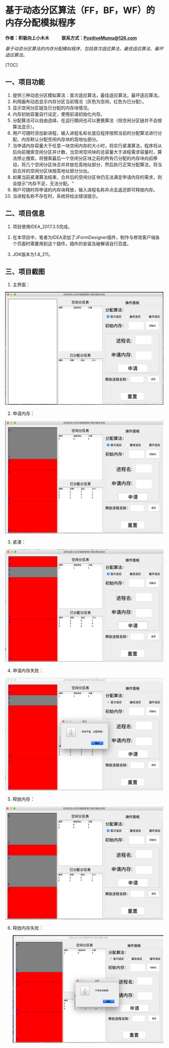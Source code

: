 # 基于动态分区算法（FF，BF，WF）的内存分配模拟程序

**作者：积极向上小木木 &nbsp;&nbsp;&nbsp;&nbsp;&nbsp;&nbsp;&nbsp;&nbsp;&nbsp;&nbsp;&nbsp;联系方式：PositiveMumu@126.com**

*基于动态分区算法的内存分配模拟程序，包括首次适应算法，最佳适应算法、最坏适应算法。*

[TOC]

## 一、项目功能
1. 提供三种动态分区模拟算法：首次适应算法，最佳适应算法，最坏适应算法。
2. 利用画布动态显示内存分区当前情况（灰色为空闲，红色为已分配）。
3. 显示空闲分区链及已分配的内存块情况。
4. 内存初始容量自行设定，使用前请初始化内存。
5. 分配算法可以自由选择，在运行期间也可以更换算法（但空闲分区链并不会按算法显示）。
6. 用户可随时添加新进程，输入进程名和长度后程序按照当前的分配算法进行分配，内存默认分配空闲内存块的高地址部分。
7. 当申请内存容量大于任意一块空闲内存的大小时，将实行紧凑算法，程序将从后向前搜索空闲分区并计数，当空闲空间块的总容量大于进程需求容量时，算法停止搜索，将搜索最后一个空闲分区块之前的所有已分配的内存块向前移动，将几个空闲分区块合并并放在高地址部分，然后执行正常分配算法，将当前合并的空闲分区块按高地址部分分出。
8. 如果当前紧凑算法结束，合并后的空闲分区块仍无法满足申请内存的需求，则会提示”内存不足，无法分配。“
9. 用户可随时将申请的内存块释放，输入进程名称并点击返还即可释放内存。
10. 当进程名称不存在时，系统将给出错误提示。

## 二、项目信息

1. 项目使用IDEA_2017.3.5完成。

2. 在本项目中，笔者为IDEA添加了JFormDesigner插件，制作与修改客户端各个页面时需要用到这个插件。插件的安装及破解请自行百度。

3. JDK版本为1.8_211。

## 三、项目截图
1. 主界面：

  ![主界面](README/主界面.png)

2. 申请内存：

  ![申请内存](README/申请内存.png)

3. 紧凑：

  ![紧凑](README/紧凑.png)

4. 申请内存失败：

  ![申请内存失败](README/申请内存失败.png)

5. 释放内存：

  ![释放内存](README/释放内存.png)

6. 释放内存失败：

	![释放内存失败](README/释放内存失败.png)















